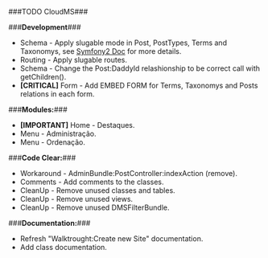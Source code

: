 ###TODO CloudMS###

###**Development**###
  - Schema - Apply slugable mode in Post, PostTypes, Terms and Taxonomys, see [Symfony2 Doc](http://symfony.com/doc/current/cookbook/doctrine/common_extensions.html) for more details.
  - Routing - Apply slugable routes.
  - Schema - Change the Post:DaddyId relashionship to be correct call with getChildren().
  - **[CRITICAL]** Form - Add EMBED FORM for Terms, Taxonomys and Posts relations in each form.

###**Modules:**###
  - **[IMPORTANT]** Home - Destaques.
  - Menu - Administração.
  - Menu - Ordenação.

###**Code Clear:**###
  - Workaround - AdminBundle:PostController:indexAction (remove).
  - Comments - Add comments to the classes.
  - CleanUp - Remove unused classes and tables.
  - CleanUp - Remove unused views.
  - CleanUp - Remove unused DMSFilterBundle.

###**Documentation:**###
  - Refresh "Walktrought:Create new Site" documentation.
  - Add class documentation.
